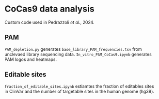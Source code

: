 # CoCas9 data analysis

Custom code used in Pedrazzoli *et al.*, 2024.

## PAM

`PAM_depletion.py` generates `base_library_PAM_frequencies.tsv` from unclevaed library sequencing data. `In_vitro_PAM_CoCas9.ipynb` generates PAM logos and heatmaps.

## Editable sites

`fraction_of_editable_sites.ipynb` estiamtes the fraction of editables sites in ClinVar and the number of targetable sites in the human genome (hg38).
